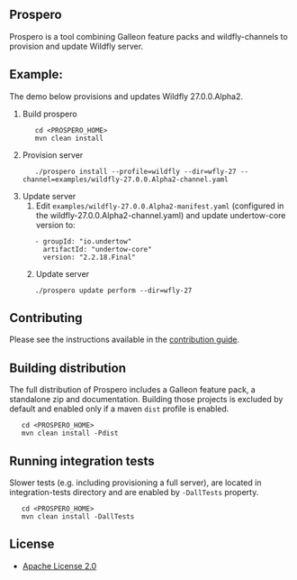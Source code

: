 ## Prospero 
Prospero is a tool combining Galleon feature packs and wildfly-channels to provision 
and update Wildfly server.

## Example:
The demo below provisions and updates Wildfly 27.0.0.Alpha2.

1. Build prospero
   ```
      cd <PROSPERO_HOME>
      mvn clean install
   ```
2. Provision server
   ```
      ./prospero install --profile=wildfly --dir=wfly-27 --channel=examples/wildfly-27.0.0.Alpha2-channel.yaml
   ```
3. Update server
   1. Edit `examples/wildfly-27.0.0.Alpha2-manifest.yaml` (configured in the wildfly-27.0.0.Alpha2-channel.yaml) and update undertow-core version to:
   ```
      - groupId: "io.undertow"
        artifactId: "undertow-core"
        version: "2.2.18.Final"
   ```
   2. Update server
   ```
      ./prospero update perform --dir=wfly-27
   ```

## Contributing
Please see the instructions available in the [contribution guide](CONTRIBUTING.md).

## Building distribution
The full distribution of Prospero includes a Galleon feature pack, a standalone zip and documentation. Building those projects is excluded by default and enabled only if a maven `dist` profile is enabled.
```
   cd <PROSPERO_HOME>
   mvn clean install -Pdist
```

## Running integration tests
Slower tests (e.g. including provisioning a full server), are located in integration-tests directory and are enabled by `-DallTests` property.
```
   cd <PROSPERO_HOME>
   mvn clean install -DallTests
```

License
-------
* [Apache License 2.0](http://www.apache.org/licenses/LICENSE-2.0)